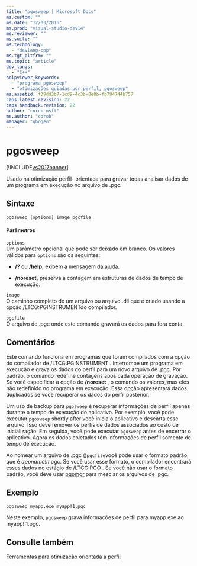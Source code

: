 ```yaml
---
title: "pgosweep | Microsoft Docs"
ms.custom: ""
ms.date: "12/03/2016"
ms.prod: "visual-studio-dev14"
ms.reviewer: ""
ms.suite: ""
ms.technology: 
  - "devlang-cpp"
ms.tgt_pltfrm: ""
ms.topic: "article"
dev_langs: 
  - "C++"
helpviewer_keywords: 
  - "programa pgosweep"
  - "otimizações guiadas por perfil, pgosweep"
ms.assetid: f39dd3b7-1cd9-4c3b-8e8b-fb794744b757
caps.latest.revision: 22
caps.handback.revision: 22
author: "corob-msft"
ms.author: "corob"
manager: "ghogen"
---
```

# pgosweep
[!INCLUDE[vs2017banner](../../assembler/inline/includes/vs2017banner.md)]

Usado na otimização perfil\- orientada para gravar todas analisar dados de um programa em execução no arquivo de .pgc.  
  
## Sintaxe  
  
```  
pgosweep [options] image pgcfile  
```  
  
#### Parâmetros  
 `options`  
 Um parâmetro opcional que pode ser deixado em branco.  Os valores válidos para `options` são os seguintes:  
  
-   **\/?** ou **\/help,** exibem a mensagem da ajuda.  
  
-   **\/noreset,** preserva a contagem em estruturas de dados de tempo de execução.  
  
 `image`  
 O caminho completo de um arquivo ou arquivo .dll que é criado usando a opção \/LTCG:PGINSTRUMENTdo compilador.  
  
 `pgcfile`  
 O arquivo de .pgc onde este comando gravará os dados para fora conta.  
  
## Comentários  
 Este comando funciona em programas que foram compilados com a opção do compilador de \/LTCG:PGINSTRUMENT .  Interrompe um programa em execução e grava os dados do perfil para um novo arquivo de .pgc.  Por padrão, o comando redefine contagens após cada operação de gravação.  Se você especificar a opção de **\/noreset** , o comando os valores, mas eles não redefinido no programa em execução.  Essa opção apresentará dados duplicados se você recuperar os dados do perfil posterior.  
  
 Um uso de backup para `pgosweep` é recuperar informações de perfil apenas durante o tempo de execução do aplicativo.  Por exemplo, você pode executar `pgosweep` shortly after você inicia o aplicativo e descarta esse arquivo.  Isso deve remover os perfis de dados associados ao custo de inicialização.  Em seguida, você pode executar `pgosweep` antes de encerrar o aplicativo.  Agora os dados coletados têm informações de perfil somente de tempo de execução.  
  
 Ao nomear um arquivo de .pgc \(\)`pgcfile`você pode usar o formato padrão, que é *appname\!n*.pgc.  Se você usar esse formato, o compilador encontrará esses dados no estágio de \/LTCG:PGO .  Se você não usar o formato padrão, você deve usar [pgomgr](../../build/reference/pgomgr.md) para mesclar os arquivos de .pgc.  
  
## Exemplo  
  
```  
pgosweep myapp.exe myapp!1.pgc  
```  
  
 Neste exemplo, `pgosweep` grava informações de perfil para myapp.exe ao myapp\! 1.pgc.  
  
## Consulte também  
 [Ferramentas para otimização orientada a perfil](../../build/reference/tools-for-manual-profile-guided-optimization.md)